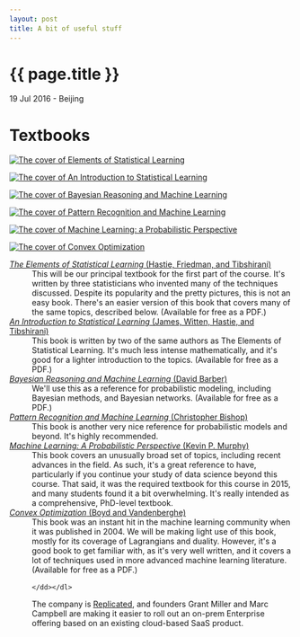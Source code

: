 ```yaml
---
layout: post
title: A bit of useful stuff
---
```


{{ page.title }}
================

<p class="meta">19 Jul 2016 - Beijing</p>

<h1>Textbooks</h1>

<a href="http://statweb.stanford.edu/~tibs/ElemStatLearn/"><img src="/images/hastie-2x.png" srcset="/images/hastie-2x.png 1x, /images/hastie-2x.jpg 2x, /images/hastie-2x.jpg 3x" alt="The cover of Elements of Statistical Learning"></a>

<a href="http://www-bcf.usc.edu/~gareth/ISL/"><img src="/images/james-2x.jpg" srcset="/images/james-2x.jpg 1x, /images/james-2x.jpg 2x, /images/james-3x.jpg 3x" alt="The cover of An Introduction to Statistical Learning"></a>

<a href="http://web4.cs.ucl.ac.uk/staff/D.Barber/pmwiki/pmwiki.php?n=Brml.HomePage"><img src="/images/barber-2x.jpg" srcset="/images/barber-2x.jpg 1x, /images/barber-2x.jpg 2x, /images/barber-3x.jpg 3x" alt="The cover of Bayesian Reasoning and Machine Learning"></a>

<a href="https://research.microsoft.com/en-us/um/people/cmbishop/PRML/"><img src="/images/bishop-2x.jpg" srcset="/images/bishop-2x.jpg 1x, /images/bishop-2x.jpg 2x, /images/bishop-3x.jpg 3x" alt="The cover of Pattern Recognition and Machine Learning"></a>

<a href="http://www.cs.ubc.ca/~murphyk/MLbook/index.html"><img src="/images/murphy-2x.jpg" srcset="/images/murphy-2x.jpg 1x, /images/murphy-2x.jpg 2x, /images/murphy-3x.jpg 3x" alt="The cover of Machine Learning: a Probabilistic Perspective"></a>

<a href="http://stanford.edu/~boyd/cvxbook/"><img src="/images/boyd-2x.jpg" srcset="/images/boyd-2x.jpg 1x, /images/boyd-2x.jpg 2x, /images/boyd-original.jpg 3x" alt="The cover of Convex Optimization"></a>

<dl>

<dt><a href="http://statweb.stanford.edu/~tibs/ElemStatLearn/"><cite>The
Elements of Statistical Learning</cite> (Hastie, Friedman, and Tibshirani)</a>
</dt><dd>This will be our principal textbook for the first part of the course.  It's written by three statisticians who invented many of the techniques discussed. Despite its popularity and the pretty pictures, this is not an easy book.  There's an easier version of this book that covers many of the same topics, described below. (Available for free as a PDF.)

</dd><dt><a href="http://www-bcf.usc.edu/~gareth/ISL/"><cite>An Introduction to Statistical Learning</cite> (James, Witten, Hastie, and Tibshirani)</a>
</dt><dd>This book is written
by two of the same authors as The Elements of Statistical Learning. It's much less intense mathematically, and it's good for a lighter introduction to the topics. (Available for free as a PDF.)

</dd><dt><a href="http://web4.cs.ucl.ac.uk/staff/D.Barber/pmwiki/pmwiki.php?n=Brml.HomePage"><cite>Bayesian Reasoning and Machine Learning</cite> (David Barber)</a>
</dt><dd>We'll use this as a reference for probabilistic modeling, including Bayesian methods, and Bayesian networks. (Available for free as a PDF.)

</dd><dt><a href="https://research.microsoft.com/en-us/um/people/cmbishop/PRML/"><cite>Pattern Recognition and Machine Learning</cite> (Christopher Bishop)</a>
</dt><dd>This book is another very nice reference for probabilistic models and beyond.  It's highly recommended.

</dd><dt><a href="http://www.cs.ubc.ca/~murphyk/MLbook/index.html"><cite>Machine Learning: A Probabilistic Perspective</cite> (Kevin P. Murphy)</a>
</dt><dd>This book covers an unusually broad set of topics, including recent advances in the field. As such, it's a great reference to have, particularly if you continue your study of data science beyond this course.  That said, it was the required textbook for this course in 2015, and
many students found it a bit overwhelming. It's really intended as a comprehensive, PhD-level textbook.

</dd><dt><a href="https://stanford.edu/~boyd/cvxbook/"><cite>Convex Optimization</cite> (Boyd and Vandenberghe)</a>
    </dt><dd>This book was an instant hit in the machine learning community when it was published in 2004.  We will be making light use of this book, mostly for its coverage of Lagrangians and duality.  However, it's a good book to get familiar with, as it's very
well written, and it covers a lot of techniques used in more advanced machine learning literature. (Available for free as a PDF.)

    </dd></dl>



The company is [Replicated](http://replicated.com), and founders Grant Miller
and Marc Campbell are making it easier to roll out an on-prem Enterprise
offering based on an existing cloud-based SaaS product.


